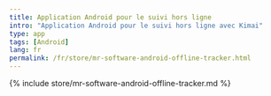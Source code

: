 ```yaml
---
title: Application Android pour le suivi hors ligne
intro: "Application Android pour le suivi hors ligne avec Kimai"
type: app
tags: [Android]
lang: fr
permalink: /fr/store/mr-software-android-offline-tracker.html
---
```


{% include store/mr-software-android-offline-tracker.md %}
